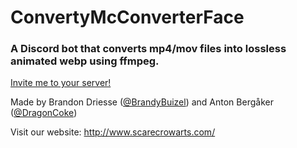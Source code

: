 # ConvertyMcConverterFace

### A Discord bot that converts mp4/mov files into lossless animated webp using ffmpeg.

[Invite me to your server!](https://discord.com/oauth2/authorize?client_id=871448845136048210&permissions=0&scope=bot)

Made by Brandon Driesse ([@BrandyBuizel](https://twitter.com/BrandyBuizel)) and Anton Bergåker ([@DragonCoke](https://twitter.com/DragonCoke))

Visit our website: http://www.scarecrowarts.com/
